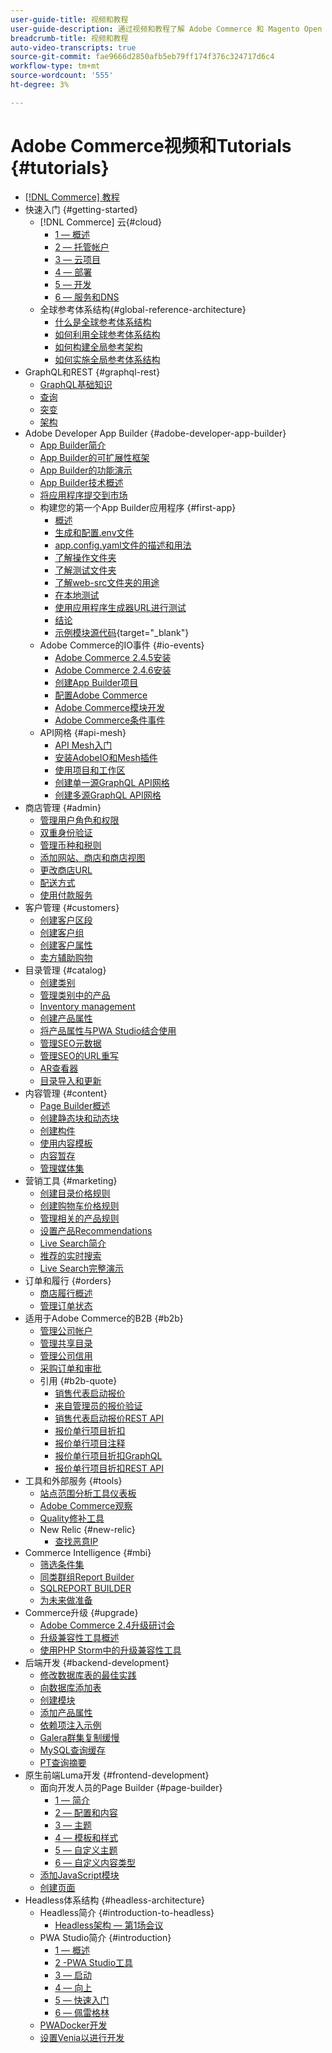 ```yaml
---
user-guide-title: 视频和教程
user-guide-description: 通过视频和教程了解 Adobe Commerce 和 Magento Open Source。
breadcrumb-title: 视频和教程
auto-video-transcripts: true
source-git-commit: fae9666d2850afb5eb79ff174f376c324717d6c4
workflow-type: tm+mt
source-wordcount: '555'
ht-degree: 3%

---
```



# Adobe Commerce视频和Tutorials {#tutorials}

+ [[!DNL Commerce] 教程](overview.md)
+ 快速入门 {#getting-started}
   + [!DNL Commerce] 云{#cloud}
      + [1 — 概述](../cloud/1-overview.md)
      + [2 — 托管帐户](../cloud/2-accounts.md)
      + [3 — 云项目](../cloud/3-projects.md)
      + [4 — 部署](../cloud/4-deployment.md)
      + [5 — 开发](../cloud/5-dev-config.md)
      + [6 — 服务和DNS](../cloud/6-launch.md)
   + 全球参考体系结构{#global-reference-architecture}
      + [什么是全球参考体系结构](../global-reference-architecture/what-is-global-reference-architecture.md)
      + [如何利用全球参考体系结构](../global-reference-architecture/how-do-you-leverage-global-reference-architecture.md)
      + [如何构建全局参考架构](../global-reference-architecture/how-do-you-architect-global-reference-architecture.md)
      + [如何实施全局参考体系结构](../global-reference-architecture/how-do-you-implement-global-reference-architecture.md)
+ GraphQL和REST {#graphql-rest}
   + [GraphQL基础知识](../graphql-rest/intro-graphql.md)
   + [查询](../graphql-rest/graphql-queries.md)
   + [突变](../graphql-rest/graphql-mutations.md)
   + [架构](../graphql-rest/graphql-schema.md)
+ Adobe Developer App Builder {#adobe-developer-app-builder}
   + [App Builder简介](../app-builder/introduction-to-app-builder.md)
   + [App Builder的可扩展性框架](../app-builder/extensibility-framework-commerce-eventing.md)
   + [App Builder的功能演示](../app-builder/app-builder-functional-demonstration.md)
   + [App Builder技术概述](../app-builder/app-builder-technical-overview.md)
   + [将应用程序提交到市场](../app-builder/submit-app-process.md)
   + 构建您的第一个App Builder应用程序 {#first-app}
      + [概述](../app-builder/first-app/overview.md)
      + [生成和配置.env文件](../app-builder/first-app/env-file.md)
      + [app.config.yaml文件的描述和用法](../app-builder/first-app/app-config-yaml-file.md)
      + [了解操作文件夹](../app-builder/first-app/actions-folder.md)
      + [了解测试文件夹](../app-builder/first-app/test-folder.md)
      + [了解web-src文件夹的用途](../app-builder/first-app/web-src-folder.md)
      + [在本地测试](../app-builder/first-app/testing-locally.md)
      + [使用应用程序生成器URL进行测试](../app-builder/first-app/testing-app-builder-url.md)
      + [结论](../app-builder/first-app/conclusion.md)
      + [示例模块源代码](https://github.com/magento/app-builder-samples){target="_blank"}
   + Adobe Commerce的IO事件 {#io-events}
      + [Adobe Commerce 2.4.5安装](../io-events/2-4-5-installation.md)
      + [Adobe Commerce 2.4.6安装](../io-events/2-4-6-installation.md)
      + [创建App Builder项目](../io-events/create-app-builder-project.md)
      + [配置Adobe Commerce](../io-events/configure-commerce.md)
      + [Adobe Commerce模块开发](../io-events/commerce-module-development.md)
      + [Adobe Commerce条件事件](../io-events/conditional-events.md)
   + API网格 {#api-mesh}
      + [API Mesh入门](../api-mesh/getting-started-api-mesh.md)
      + [安装AdobeIO和Mesh插件](../api-mesh/installing-aio-mesh-plugin.md)
      + [使用项目和工作区](../api-mesh/aio-projects-workspaces.md)
      + [创建单一源GraphQL API网格](../api-mesh/graphql-single-source.md)
      + [创建多源GraphQL API网格](../api-mesh/graphql-multiple-source.md)
+ 商店管理 {#admin}
   + [管理用户角色和权限](../site-management/users-roles-permissions.md)
   + [双重身份验证](../site-management/two-factor-authentication.md)
   + [管理币种和税则](../site-management/currency-tax-rules.md)
   + [添加网站、商店和商店视图](../site-management/add-websites-stores-views.md)
   + [更改商店URL](../site-management/change-store-url.md)
   + [配送方式](../site-management/shipping-delivery.md)
   + [使用付款服务](../site-management/payment-services.md)
+ 客户管理 {#customers}
   + [创建客户区段](../site-management/customer-segments.md)
   + [创建客户组](../site-management/customer-groups.md)
   + [创建客户属性](../site-management/customer-attributes.md)
   + [卖方辅助购物](../site-management/seller-assisted-shopping.md)
+ 目录管理 {#catalog}
   + [创建类别](../site-management/category-create.md)
   + [管理类别中的产品](../site-management/category-products.md)
   + [Inventory management](../site-management/inventory-management.md)
   + [创建产品属性](../site-management/product-attributes-create.md)
   + [将产品属性与PWA Studio结合使用](../site-management/product-attributes-pwa.md)
   + [管理SEO元数据](../site-management/seo-metadata.md)
   + [管理SEO的URL重写](../site-management/seo-url-rewrites.md)
   + [AR查看器](../site-management/augmented-reality.md)
   + [目录导入和更新](../site-management/catalog-import.md)
+ 内容管理 {#content}
   + [Page Builder概述](../site-management/page-builder-overview.md)
   + [创建静态块和动态块](../site-management/static-dynamic-blocks.md)
   + [创建构件](../site-management/widgets.md)
   + [使用内容模板](../site-management/content-templates.md)
   + [内容暂存](../site-management/content-staging.md)
   + [管理媒体集](../site-management/media-gallery.md)
+ 营销工具 {#marketing}
   + [创建目录价格规则](../site-management/catalog-price-rules.md)
   + [创建购物车价格规则](../site-management/cart-price-rules.md)
   + [管理相关的产品规则](../site-management/related-product-rules.md)
   + [设置产品Recommendations](../site-management/product-recommendations.md)
   + [Live Search简介](../site-management/live-search.md)
   + [推荐的实时搜索](../site-management/live-search-recommendations.md)
   + [Live Search完整演示](../site-management/live-search-full-demonstration.md)
+ 订单和履行 {#orders}
   + [商店履行概述](../site-management/store-fulfillment.md)
   + [管理订单状态](../site-management/order-status.md)
+ 适用于Adobe Commerce的B2B {#b2b}
   + [管理公司帐户](../b2b/company-accounts.md)
   + [管理共享目录](../b2b/shared-catalogs.md)
   + [管理公司信用](../b2b/company-credit.md)
   + [采购订单和审批](../b2b/purchase-orders.md)
   + 引用 {#b2b-quote}
      + [销售代表启动报价](../b2b/sales-rep-initiates-quote.md)
      + [来自管理员的报价验证](../b2b/quote-validation-admin-panel.md)
      + [销售代表启动报价REST API](../b2b/sales-rep-initiates-quote-api.md)
      + [报价单行项目折扣](../b2b/quote-line-item-discount.md)
      + [报价单行项目注释](../b2b/quote-line-item-notes.md)
      + [报价单行项目折扣GraphQL](../b2b/quote-graphql-line-item-discount.md)
      + [报价单行项目折扣REST API](../b2b/quote-rest-api-line-item-notes.md)
+ 工具和外部服务 {#tools}
   + [站点范围分析工具仪表板](../tools/site-wide-analysis-tool.md)
   + [Adobe Commerce观察](../tools/observation-tool.md)
   + [Quality修补工具](../tools/quality-patch-tool.md)
   + New Relic {#new-relic}
      + [查找恶意IP](../new-relic/malicious-ip.md)
+ Commerce Intelligence {#mbi}
   + [筛选条件集](../business-intelligence/filter-sets.md)
   + [同类群组Report Builder](../business-intelligence/cohort-report-builder.md)
   + [SQLREPORT BUILDER](../business-intelligence/sql-report-builder.md)
   + [为未来做准备](../business-intelligence/prepare-for-future.md)
+ Commerce升级 {#upgrade}
   + [Adobe Commerce 2.4升级研讨会](../upgrade/2.4-upgrade-workshop.md)
   + [升级兼容性工具概述](../upgrade/upgrade-compatibility-tool-overview.md)
   + [使用PHP Storm中的升级兼容性工具](../upgrade/uct-phpstorm.md)
+ 后端开发 {#backend-development}
   + [修改数据库表的最佳实践](https://experienceleague.adobe.com/docs/commerce-operations/implementation-playbook/best-practices/development/modifying-core-and-third-party-tables.html)
   + [向数据库添加表](../backend-development/new-db-table.md)
   + [创建模块](../backend-development/create-module.md)
   + [添加产品属性](../backend-development/add-product-attribute.md)
   + [依赖项注入示例](../backend-development/dependency-injection.md)
   + [Galera群集复制缓慢](../backend-development/galera-db-slow-replication.md)
   + [MySQL查询缓存](../backend-development/mysql-query-cache.md)
   + [PT查询摘要](../backend-development/pt-query-digest.md)
+ 原生前端Luma开发 {#frontend-development}
   + 面向开发人员的Page Builder {#page-builder}
      + [1 — 简介](../frontend-development/page-builder/1-intro-case-studies.md)
      + [2 — 配置和内容](../frontend-development/page-builder/2-config-create-content.md)
      + [3 — 主题](../frontend-development/page-builder/3-themes.md)
      + [4 — 模板和样式](../frontend-development/page-builder/4-admin-templates-apply-styles.md)
      + [5 — 自定义主题](../frontend-development/page-builder/5-customize-theme.md)
      + [6 — 自定义内容类型](../frontend-development/page-builder/6-custom-content-types.md)
   + [添加JavaScript模块](../frontend-development/add-javascript-module.md)
   + [创建页面](../frontend-development/create-page.md)
+ Headless体系结构 {#headless-architecture}
   + Headless简介 {#introduction-to-headless}
      + [Headless架构 — 第1场会议](../headless/session-1.md)
   + PWA Studio简介 {#introduction}
      + [1 — 概述](../pwa/introduction/1-overview.md)
      + [2 -PWA Studio工具](../pwa/introduction/2-pwa-studio-tools.md)
      + [3 — 启动](../pwa/introduction/3-launch.md)
      + [4 — 向上](../pwa/introduction/4-upward.md)
      + [5 — 快速入门](../pwa/introduction/5-getting-started.md)
      + [6 — 佩雷格林](../pwa/introduction/6-peregrine.md)
   + [PWADocker开发](../pwa/pwa-docker-development.md)
   + [设置Venia以进行开发](../pwa/set-up-venia-for-dev.md)
